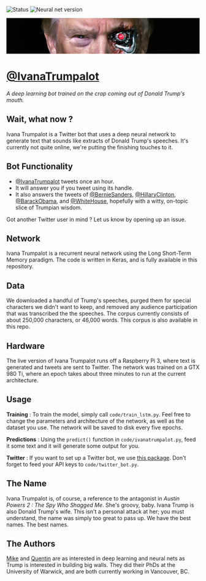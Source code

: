 ![Status](https://img.shields.io/badge/status-offline-red.svg) ![Neural net version](https://img.shields.io/badge/LSTM-v1-lightgrey.svg)

![Make America Hate Again](https://github.com/QCaudron/ivanatrumpalot/blob/master/images/banner.jpg)


[@IvanaTrumpalot](https://twitter.com/IvanaTrumpalot)
=====================================================

*A deep learning bot trained on the crap coming out of Donald Trump's mouth.*


Wait, what now ?
----------------

Ivana Trumpalot is a Twitter bot that uses a deep neural network to generate text that sounds like extracts of Donald Trump's speeches. It's currently not quite online, we're putting the finishing touches to it.



Bot Functionality
-----------------

- [@IvanaTrumpalot](https://twitter.com/IvanaTrumpalot) tweets once an hour.
- It will answer you if you tweet using its handle.
- It also answers the tweets of [@BernieSanders](https://twitter.com/berniesanders), [@HillaryClinton](https://twitter.com/hillaryclinton), [@BarackObama](https://twitter.com/barackobama), and [@WhiteHouse](https://twitter.com/whitehouse), hopefully with a witty, on-topic slice of Trumpian wisdom.

Got another Twitter user in mind ? Let us know by opening up an issue.


Network
-------

Ivana Trumpalot is a recurrent neural network using the Long Short-Term Memory paradigm. The code is written in Keras, and is fully available in this repository.


Data
----

We downloaded a handful of Trump's speeches, purged them for special characters we didn't want to keep, and removed any audience participation that was transcribed the the speeches. The corpus currently consists of about 250,000 characters, or 46,000 words. This corpus is also available in this repo.


Hardware
--------

The live version of Ivana Trumpalot runs off a Raspberry Pi 3, where text is generated and tweets are sent to Twitter. The network was trained on a GTX 980 Ti, where an epoch takes about three minutes to run at the current architecture.


Usage
-----

**Training** : To train the model, simply call `code/train_lstm.py`. Feel free to change the parameters and architecture of the network, as well as the dataset you use. The network will be saved to disk every five epochs.

**Predictions** : Using the `predict()` function in `code/ivanatrumpalot.py`, feed it some text and it will generate some output for you.

**Twitter** : If you want to set up a Twitter bot, we use [this package](https://github.com/sixohsix/twitter). Don't forget to feed your API keys to `code/twitter_bot.py`.


The Name
--------

Ivana Trumpalot is, of course, a reference to the antagonist in *Austin Powers 2 : The Spy Who Shagged Me*. She's groovy, baby. Ivana Trump is also Donald Trump's wife. This isn't a personal attack at her; you must understand, the name was simply too great to pass up. We have the best names. The best names.


The Authors
-----------

[Mike](https://github.com/sempwn) and [Quentin](http://quentincaudron.com) are as interested in deep learning and neural nets as Trump is interested in building big walls. They did their PhDs at the University of Warwick, and are both currently working in Vancouver, BC.
